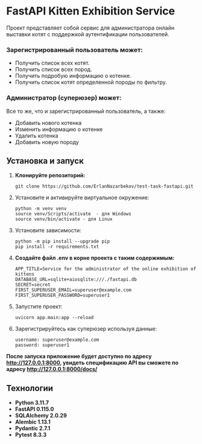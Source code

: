 # FastAPI Kitten Exhibition Service

Проект представляет собой cервис для администратора онлайн выставки котят с поддержкой аутентификации пользователей.

### Зарегистрированный пользователь может:
- Получить список всех котят.
- Получить список всех пород.
- Получить подробую информацию о котенке.
- Получить список котят определенной породы по фильтру.

### Администратор (суперюзер) может:
Все то же, что и зарегистрированный пользователь, а также:
- Добавить нового котенка
- Изменить информацию о котенке
- Удалить котенка
- Добавить новую породу

## Установка и запуск
1. **Клонируйте репозиторий:**
   ```
   git clone https://github.com/ErlanNazarbekov/test-task-fastapi.git
   ```
2. Установите и активируйте виртуальное окружение:
    ```
    python -m venv venv
    source venv/Scripts/activate  - для Windows
    source venv/bin/activate - для Linux
    ```
3. Установите зависимости:
    ```
    python -m pip install --upgrade pip
    pip install -r requirements.txt
    ```
4. **Создайте файл .env в корне проекта с таким содержимым:**
   ```
   APP_TITLE=Service for the administrator of the online exhibition of kittens
   DATABASE_URL=sqlite+aiosqlite:///./fastapi.db
   SECRET=secret
   FIRST_SUPERUSER_EMAIL=superuser@example.com
   FIRST_SUPERUSER_PASSWORD=superuser1
   ```
5. Запустите проект:
    ```
    uvicorn app.main:app --reload 
    ```
6. Зарегистрируйтесь как суперюзер используя данные:
   ```
   username: superuser@example.com
   password: superuser1
   ```
   
**После запуска приложение будет доступно по адресу http://127.0.0.1:8000,
увидеть спецификацию API вы сможете по адресу http://127.0.0.1:8000/docs/**

## Технологии
- **Python 3.11.7**
- **FastAPI 0.115.0**
- **SQLAlchemy 2.0.29**
- **Alembic 1.13.1**
- **Pydantic 2.7.1**
- **Pytest 8.3.3**

